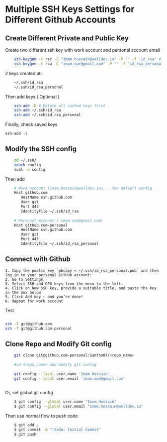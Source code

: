 Multiple SSH Keys Settings for Different Github Accounts
=================================================================


Create Different Private and Public Key
-------------------------------------------

Create two different ssh key with work account and personal account email

```bash
    ssh-keygen -t rsc -C "imam.hossain@welldev.io" -P '' -f 'id_rsa' # Work account
	ssh-keygen -t rsa -C "imam.swe@gmail.com" -P '' -f 'id_rsa_personal'
```
2 keys created at:

```bash
	~/.ssh/id_rsa
	~/.ssh/id_rsa_personal
```
Then add keys ( Optional )

```bash
	ssh-add -D # Delete all cached keys first
	ssh-add ~/.ssh/id_rsa
	ssh-add ~/.ssh/id_rsa_personal

```

Finally, check saved keys

	ssh-add -l


Modify the SSH config
-------------------------------------------

```bash
	cd ~/.ssh/
	touch config
	subl -a config

```

Then add

```bash
	# Work account (imam.hossain@welldev.io), - the default config
	Host github.com
	   HostName ssh.github.com
	   User git
	   Port 443
	   IdentityFile ~/.ssh/id_rsa
	   
	# Personal Account ( imam.swe@gmail.com)
	Host github.com-personal
	   HostName ssh.github.com
	   User git
	   Port 443
	   IdentityFile ~/.ssh/id_rsa_personal

```

Connect with Github
-------------------------------------------

	1. Copy the public key `pbcopy < ~/.ssh/id_rsa_personal.pub` and then log in to your personal GitHub account:
	2. Go to Settings
	3. Select SSH and GPG keys from the menu to the left.
	4. Click on New SSH key, provide a suitable title, and paste the key in the box below
	5. Click Add key — and you’re done!
	6. Repeat for work account

Test

```bash

ssh -T git@github.com
ssh -T git@github.com-personal

```

Clone Repo and Modify Git config
--------------------------------------------

```bash
	git clone git@github.com-personal:Santho07/<repo_name>
	
	#cd <repo_name> and modify git config
	
	git config --local user.name 'Imam Hossain'
	git config --local user.email 'imam.swe@gmail.com'
 
```
Or, set global git config

```bash
	$ git config --global user.name "Imam Hossain"
	$ git config --global user.email "imam.hossain@welldev.io"
```

Then use normal flow to push code

```bash
	$ git add .
	$ git commit -m ":tada: Initial Commit"
	$ git push
```